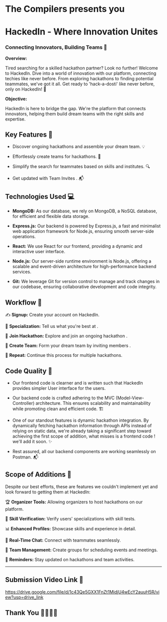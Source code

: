 

<br>  

# The Compilers presents you 

  
# HackedIn - Where Innovation Unites   

  
### Connecting Innovators, Building Teams 🤝  

**Overview:**

Tired searching for a skilled hackathon partner? Look no further! Welcome to HackedIn. Dive into a world of innovation with our platform, connecting techies like never before. From exploring hackathons to finding potential teammates, we've got it all. Get ready to 'hack-a-dosti' like never before, only on HackedIn! 🚀
  
 
**Objective:**

HackedIn is here to bridge the gap. We're the platform that connects innovators, helping them build dream teams with the right skills and expertise.

## Key Features  🧰  

- Discover ongoing hackathons and assemble your dream team. 💡

- Effortlessly create teams for hackathons. 🚀

- Simplify the search for teammates based on skills and institutes. 🔍

- Get  updated with Team Invites . 📬

## Technologies Used 💻  

- **MongoDB:** As our database, we rely on MongoDB, a NoSQL database, for efficient and flexible data storage.

- **Express.js:** Our backend is powered by Express.js, a fast and minimalist web application framework for Node.js, ensuring smooth server-side operations.

- **React:** We use React for our frontend, providing a dynamic and interactive user interface.

- **Node.js:** Our server-side runtime environment is Node.js, offering a scalable and event-driven architecture for high-performance backend services.

- **Git:** We leverage Git for version control to manage and track changes in our codebase, ensuring collaborative development and code integrity.


## Workflow 🔄  
  
✍️ **Signup:** Create your account on HackedIn.

🎯 **Specialization:** Tell us what you're best at .

🌟 **Join Hackathon:** Explore and join an ongoing hackathon .

🤝 **Create Team:** Form your dream team by inviting members .

🔁  **Repeat:** Continue this process for multiple hackathons.

## Code Quality  📝  

- Our frontend code is clearner and is written such that HackedIn provides simpler User interface for the users.

- Our backend code is crafted adhering to the MVC (Model-View-Controller) architecture. This ensures scalability and maintainability while promoting clean and efficient code. 🏗️

- One of our standout features is dynamic hackathon integration. By dynamically fetching hackathon information through APIs instead of relying on static data, we're already taking a significant step toward achieving the first scope of addition, what misses is a frontend code ! we'll add it soon. ✨

- Rest assured, all our backend components are working seamlessly on Postman. 📬
  
## Scope of Additions 🌟   

Despite our best efforts, these are features we couldn't implement yet and look forward to getting them at HackedIn:

🏆 **Organizer Tools:** Allowing organizers to host hackathons on our platform.

🧠 **Skill Verification:** Verify users' specializations with skill tests.

📊 **Enhanced Profiles:** Showcase skills and experience in detail.

💬 **Real-Time Chat:** Connect with teammates seamlessly.

📅 **Team Management:** Create groups for scheduling events and meetings.

🚀 **Reminders:** Stay updated on hackathons and team activities.


---
## Submission Video Link 🔗   
https://drive.google.com/file/d/1c43Qe5GXX1FnZt1MidjU4wEcY2auuH5R/view?usp=drive_link



## Thank You 🙏🏻🙏🏻
